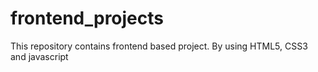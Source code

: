 # frontend_projects
This repository contains frontend based project. By using HTML5, CSS3 and javascript
